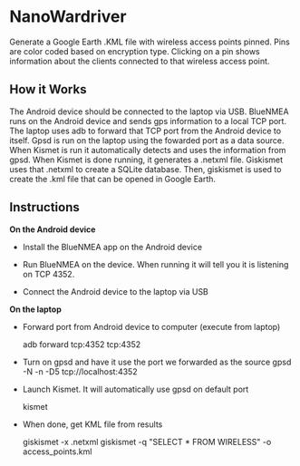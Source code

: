 # NanoWardriver

Generate a Google Earth .KML file with wireless access points pinned.
Pins are color coded based on encryption type. Clicking on a pin shows
information about the clients connected to that wireless access point.

## How it Works

The Android device should be connected to the laptop via USB. BlueNMEA runs
on the Android device and sends gps information to a local TCP port. The
laptop uses adb to forward that TCP port from the Android device to itself.
Gpsd is run on the laptop using the fowarded port as a data source.
When Kismet is run it automatically detects and uses the information from
gpsd. When Kismet is done running, it generates a .netxml file. Giskismet
uses that .netxml to create a SQLite database. Then, giskismet is used
to create the .kml file that can be opened in Google Earth.

## Instructions

**On the Android device**

* Install the BlueNMEA app on the Android device

* Run BlueNMEA on the device. When running it will tell you it is listening on TCP 4352.

* Connect the Android device to the laptop via USB

**On the laptop**

* Forward port from Android device to computer (execute from laptop)

	adb forward tcp:4352 tcp:4352

* Turn on gpsd and have it use the port we forwarded as the source
	gpsd -N -n -D5 tcp://localhost:4352

* Launch Kismet. It will automatically use gpsd on default port

	kismet

* When done, get KML file from results

	giskismet -x <KismetNetXmlOutputfile>.netxml 
	giskismet -q "SELECT * FROM WIRELESS" -o access_points.kml
